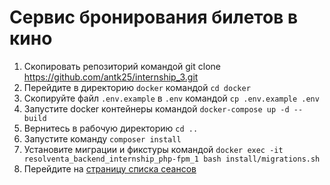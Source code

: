 # Сервис бронирования билетов в кино 

1. Скопировать репозиторий командой git clone https://github.com/antk25/internship_3.git
2. Перейдите в директорию `docker` командой `cd docker`
3. Скопируйте файл `.env.example` в `.env` командой `cp .env.example .env`
4. Запустите docker контейнеры командой `docker-compose up -d --build`
5. Вернитесь в рабочую директорию `cd ..`
6. Запустите команду `composer install`
7. Установите миграции и фикстуры командой `docker exec -it resolventa_backend_internship_php-fpm_1 bash install/migrations.sh`
8. Перейдите на [страницу списка сеансов](http://localhost/films)
